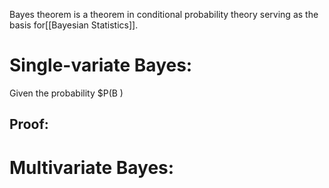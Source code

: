 Bayes theorem is a theorem in conditional probability theory serving as the basis for[[Bayesian Statistics]].
# Single-variate Bayes:
Given the probability $P(B )

## Proof:

# Multivariate Bayes:
